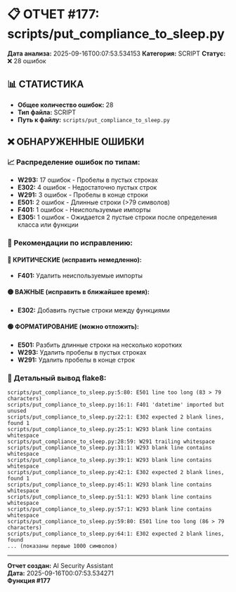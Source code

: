 # 📋 ОТЧЕТ #177: scripts/put_compliance_to_sleep.py

**Дата анализа:** 2025-09-16T00:07:53.534153
**Категория:** SCRIPT
**Статус:** ❌ 28 ошибок

## 📊 СТАТИСТИКА

- **Общее количество ошибок:** 28
- **Тип файла:** SCRIPT
- **Путь к файлу:** `scripts/put_compliance_to_sleep.py`

## ❌ ОБНАРУЖЕННЫЕ ОШИБКИ

### 📈 Распределение ошибок по типам:

- **W293:** 17 ошибок - Пробелы в пустых строках
- **E302:** 4 ошибок - Недостаточно пустых строк
- **W291:** 3 ошибок - Пробелы в конце строки
- **E501:** 2 ошибок - Длинные строки (>79 символов)
- **F401:** 1 ошибок - Неиспользуемые импорты
- **E305:** 1 ошибок - Ожидается 2 пустые строки после определения класса или функции

### 🎯 Рекомендации по исправлению:

#### 🔴 КРИТИЧЕСКИЕ (исправить немедленно):
- **F401:** Удалить неиспользуемые импорты

#### 🟡 ВАЖНЫЕ (исправить в ближайшее время):
- **E302:** Добавить пустые строки между функциями

#### 🟢 ФОРМАТИРОВАНИЕ (можно отложить):
- **E501:** Разбить длинные строки на несколько коротких
- **W293:** Удалить пробелы в пустых строках
- **W291:** Удалить пробелы в конце строк

### 📝 Детальный вывод flake8:

```
scripts/put_compliance_to_sleep.py:5:80: E501 line too long (83 > 79 characters)
scripts/put_compliance_to_sleep.py:16:1: F401 'datetime' imported but unused
scripts/put_compliance_to_sleep.py:22:1: E302 expected 2 blank lines, found 1
scripts/put_compliance_to_sleep.py:25:1: W293 blank line contains whitespace
scripts/put_compliance_to_sleep.py:28:59: W291 trailing whitespace
scripts/put_compliance_to_sleep.py:31:1: W293 blank line contains whitespace
scripts/put_compliance_to_sleep.py:39:1: W293 blank line contains whitespace
scripts/put_compliance_to_sleep.py:42:1: E302 expected 2 blank lines, found 1
scripts/put_compliance_to_sleep.py:45:1: W293 blank line contains whitespace
scripts/put_compliance_to_sleep.py:51:1: W293 blank line contains whitespace
scripts/put_compliance_to_sleep.py:57:1: W293 blank line contains whitespace
scripts/put_compliance_to_sleep.py:59:80: E501 line too long (86 > 79 characters)
scripts/put_compliance_to_sleep.py:64:1: E302 expected 2 blank lines, found
... (показаны первые 1000 символов)
```

---
**Отчет создан:** AI Security Assistant  
**Дата:** 2025-09-16T00:07:53.534271  
**Функция #177**
